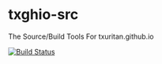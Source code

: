 # txghio-src
The Source/Build Tools For txuritan.github.io

[![Build Status](https://travis-ci.org/Txuritan/txghio-src.svg?branch=master)](https://travis-ci.org/Txuritan/txghio-src)
